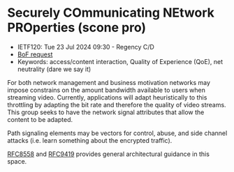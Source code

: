 # Securely COmmunicating NEtwork PROperties (scone pro)
* <IETFschedule>IETF120: Tue 23 Jul 2024 09:30 - Regency C/D</IETFschedule>
* [BoF request](https://datatracker.ietf.org/doc/bofreq-joras-sconepro/)
* Keywords: access/content interaction, Quality of Experience (QoE), net neutrality (dare we say it)

For both network management and business motivation networks may impose constrains on the amount bandwidth available to users when streaming video. Currently, applications will adapt heuristically to this throttling by adapting the bit rate and therefore the quality of video streams. This group seeks to have the network signal attributes that allow the content to be adapted.

Path signaling elements may be vectors for control, abuse, and side channel attacks (i.e. learn something about the encrypted traffic). 

[RFC8558](https://datatracker.ietf.org/doc/html/rfc8558) and [RFC9419](https://datatracker.ietf.org/doc/html/rfc9419) provides general architectural guidance in this space. 
